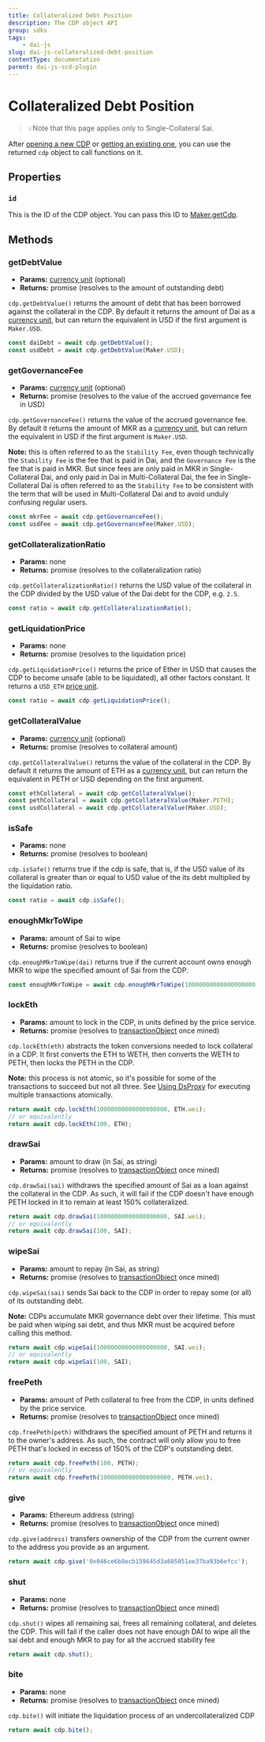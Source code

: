 ```yaml
---
title: Collateralized Debt Position
description: The CDP object API
group: sdks
tags:
	- dai-js
slug: dai-js-collateralized-debt-position
contentType: documentation
parent: dai-js-scd-plugin
---
```


# Collateralized Debt Position

> 💡Note that this page applies only to Single-Collateral Sai.

After [opening a new CDP](./#opencdp) or [getting an existing one](./#getcdp-int-id), you can use the returned `cdp` object to call functions on it.

## Properties

### **`id`**

This is the ID of the CDP object. You can pass this ID to [Maker.getCdp](Maker#getcdp).

## Methods

### getDebtValue

- **Params:** [currency unit](Currency-units) \(optional\)
- **Returns:** promise \(resolves to the amount of outstanding debt\)

`cdp.getDebtValue()` returns the amount of debt that has been borrowed against the collateral in the CDP. By default it returns the amount of Dai as a [currency unit](https://makerdao.com/documentation/#units), but can return the equivalent in USD if the first argument is `Maker.USD`.

```javascript
const daiDebt = await cdp.getDebtValue();
const usdDebt = await cdp.getDebtValue(Maker.USD);
```

### getGovernanceFee

- **Params:** [currency unit](Currency-units) \(optional\)
- **Returns:** promise \(resolves to the value of the accrued governance fee in USD\)

`cdp.getGovernanceFee()` returns the value of the accrued governance fee. By default it returns the amount of MKR as a [currency unit](https://makerdao.com/documentation/#units), but can return the equivalent in USD if the first argument is `Maker.USD`.

**Note:** this is often referred to as the `Stability Fee`, even though technically the `Stability Fee` is the fee that is paid in Dai, and the `Governance Fee` is the fee that is paid in MKR. But since fees are only paid in MKR in Single-Collateral Dai, and only paid in Dai in Multi-Collateral Dai, the fee in Single-Collateral Dai is often referred to as the `Stability Fee` to be consistent with the term that will be used in Multi-Collateral Dai and to avoid unduly confusing regular users.

```javascript
const mkrFee = await cdp.getGovernanceFee();
const usdFee = await cdp.getGovernanceFee(Maker.USD);
```

### getCollateralizationRatio

- **Params:** none
- **Returns:** promise \(resolves to the collateralization ratio\)

`cdp.getCollateralizationRatio()` returns the USD value of the collateral in the CDP divided by the USD value of the Dai debt for the CDP, e.g. `2.5`.

```javascript
const ratio = await cdp.getCollateralizationRatio();
```

### **getLiquidationPrice**

- **Params:** none
- **Returns:** promise \(resolves to the liquidation price\)

`cdp.getLiquidationPrice()` returns the price of Ether in USD that causes the CDP to become unsafe \(able to be liquidated\), all other factors constant. It returns a `USD_ETH` [price unit](https://makerdao.com/documentation/#units).

```javascript
const ratio = await cdp.getLiquidationPrice();
```

### getCollateralValue

- **Params:** [currency unit](Currency-units) \(optional\)
- **Returns:** promise \(resolves to collateral amount\)

`cdp.getCollateralValue()` returns the value of the collateral in the CDP. By default it returns the amount of ETH as a [currency unit](https://makerdao.com/documentation/#units), but can return the equivalent in PETH or USD depending on the first argument.

```javascript
const ethCollateral = await cdp.getCollateralValue();
const pethCollateral = await cdp.getCollateralValue(Maker.PETH);
const usdCollateral = await cdp.getCollateralValue(Maker.USD);
```

### isSafe

- **Params:** none
- **Returns:** promise \(resolves to boolean\)

`cdp.isSafe()` returns true if the cdp is safe, that is, if the USD value of its collateral is greater than or equal to USD value of the its debt multiplied by the liquidation ratio.

```javascript
const ratio = await cdp.isSafe();
```

### enoughMkrToWipe

- **Params:** amount of Sai to wipe
- **Returns:** promise \(resolves to boolean\)

`cdp.enoughMkrToWipe(dai)` returns true if the current account owns enough MKR to wipe the specified amount of Sai from the CDP.

```javascript
const enoughMkrToWipe = await cdp.enoughMkrToWipe(10000000000000000000, SAI.wei);
```

### lockEth

- **Params:** amount to lock in the CDP, in units defined by the price service.
- **Returns:** promise \(resolves to [transactionObject](https://makerdao.com/documentation/#transactions) once mined\)

`cdp.lockEth(eth)` abstracts the token conversions needed to lock collateral in a CDP. It first converts the ETH to WETH, then converts the WETH to PETH, then locks the PETH in the CDP.

**Note:** this process is not atomic, so it's possible for some of the transactions to succeed but not all three. See [Using DsProxy](https://makerdao.com/documentation/#proxy-service) for executing multiple transactions atomically.

```javascript
return await cdp.lockEth(10000000000000000000, ETH.wei);
// or equivalently
return await cdp.lockEth(100, ETH);
```

### drawSai

- **Params:** amount to draw \(in Sai, as string\)
- **Returns:** promise \(resolves to [transactionObject](https://makerdao.com/documentation/#transactions) once mined\)

`cdp.drawSai(sai)` withdraws the specified amount of Sai as a loan against the collateral in the CDP. As such, it will fail if the CDP doesn't have enough PETH locked in it to remain at least 150% collateralized.

```javascript
return await cdp.drawSai(10000000000000000000, SAI.wei);
// or equivalently
return await cdp.drawSai(100, SAI);
```

### wipeSai

- **Params:** amount to repay \(in Sai, as string\)
- **Returns:** promise \(resolves to [transactionObject](https://makerdao.com/documentation/#transactions) once mined\)

`cdp.wipeSai(sai)` sends Sai back to the CDP in order to repay some \(or all\) of its outstanding debt.

**Note:** CDPs accumulate MKR governance debt over their lifetime. This must be paid when wiping sai debt, and thus MKR must be acquired before calling this method.

```javascript
return await cdp.wipeSai(10000000000000000000, SAI.wei);
// or equivalently
return await cdp.wipeSai(100, SAI);
```

### freePeth

- **Params:** amount of Peth collateral to free from the CDP, in units defined by the price service.
- **Returns:** promise \(resolves to [transactionObject](https://makerdao.com/documentation/#transactions) once mined\)

`cdp.freePeth(peth)` withdraws the specified amount of PETH and returns it to the owner's address. As such, the contract will only allow you to free PETH that's locked in excess of 150% of the CDP's outstanding debt.

```javascript
return await cdp.freePeth(100, PETH);
// or equivalently
return await cdp.freePeth(10000000000000000000, PETH.wei);
```

### give

- **Params:** Ethereum address \(string\)
- **Returns:** promise \(resolves to [transactionObject](https://makerdao.com/documentation/#transactions) once mined\)

`cdp.give(address)` transfers ownership of the CDP from the current owner to the address you provide as an argument.

```javascript
return await cdp.give('0x046ce6b8ecb159645d3a605051ee37ba93b6efcc');
```

### shut

- **Params:** none
- **Returns:** promise \(resolves to [transactionObject](https://makerdao.com/documentation/#transactions) once mined\)

`cdp.shut()` wipes all remaining sai, frees all remaining collateral, and deletes the CDP. This will fail if the caller does not have enough DAI to wipe all the sai debt and enough MKR to pay for all the accrued stability fee

```javascript
return await cdp.shut();
```

### **bite**

- **Params:** none
- **Returns:** promise \(resolves to [transactionObject](https://makerdao.com/documentation/#transactions) once mined\)

`cdp.bite()` will initiate the liquidation process of an undercollateralized CDP

```javascript
return await cdp.bite();
```
